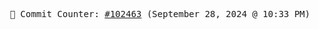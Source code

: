 <p align="center">
    <samp>
        📮 Commit Counter: <a href="https://github.com/Javascript-void0/Javascript-void0/commits/main">#102463</a> (September 28, 2024 @ 10:33 PM)
    </samp>
</p>